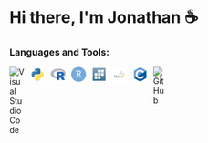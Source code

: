 # Hi there, I'm Jonathan  ☕

### Languages and Tools:

[<img align="left" alt="Visual Studio Code" width="26px" src="https://cdn.jsdelivr.net/gh/devicons/devicon/icons/vscode/vscode-original.svg" style="padding-right:10px;" />][vscode]
[<img align="left" alt="Python" width="26px" src="https://github.com/devicons/devicon/blob/master/icons/python/python-original.svg" style="padding-right:10px;" />](https://www.python.org/)
[<img align="left" alt="R" width="26px" src="https://github.com/devicons/devicon/blob/master/icons/r/r-original.svg" style="padding-right:10px;" />](https://www.r-project.org/)
[<img align="left" alt="Rstudio" width="26px" src="https://github.com/devicons/devicon/blob/master/icons/rstudio/rstudio-original.svg" style="padding-right:10px;" />](https://www.rstudio.com/)
[<img align="left" alt="Stata" width="26px" src="https://github.com/jtregde/jtregde/blob/main/file_type_stata_icon_130148.svg" style="padding-right:10px;" />](https://www.rstudio.com/)
[<img align="left" alt="mysql" width="26px" src="https://github.com/jtregde/jtregde/blob/main/mysql-logo-svgrepo-com.svg" style="padding-right:10px;" />](https://www.mysql.com/)
[<img align="left" alt="C" width="26px" src="https://github.com/devicons/devicon/blob/master/icons/c/c-original.svg" style="padding-right:10px;" />](https://www.gnu.org/software/gnu-c-manual/gnu-c-manual.html)

[<img align="left" alt="GitHub" width="26px" src="https://user-images.githubusercontent.com/3369400/139447912-e0f43f33-6d9f-45f8-be46-2df5bbc91289.png" style="padding-right:10px;" />](https://www.stata.com/)


<br />
<br />

</details>

[vscode]: https://code.visualstudio.com/
